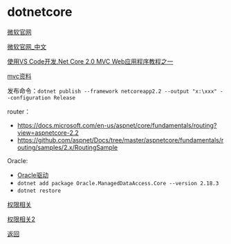 # dotnetcore

[微软官网](https://dotnet.github.io/)

[微软官网_中文](https://docs.microsoft.com/zh-cn/aspnet)

[使用VS Code开发.Net Core 2.0 MVC Web应用程序教程之一](https://www.cnblogs.com/paluano/p/7282792.html)

[mvc资料](https://www.cnblogs.com/CreateMyself/category/932070.html)

发布命令：```dotnet publish --framework netcoreapp2.2 --output "x:\xxx" --configuration Release```

router：

* <https://docs.microsoft.com/en-us/aspnet/core/fundamentals/routing?view=aspnetcore-2.2>
* <https://github.com/aspnet/Docs/tree/master/aspnetcore/fundamentals/routing/samples/2.x/RoutingSample>

Oracle:

* [Oracle驱动](https://www.nuget.org/packages/Oracle.ManagedDataAccess.Core/2.18.3)
* ```dotnet add package Oracle.ManagedDataAccess.Core --version 2.18.3```
* ```dotnet restore```

[权限相关](https://www.cnblogs.com/axzxs2001/p/7482771.html)

[权限相关2](https://blog.csdn.net/zzzili/article/details/79288040)

[返回](https://github.com/kyo3223/tane)